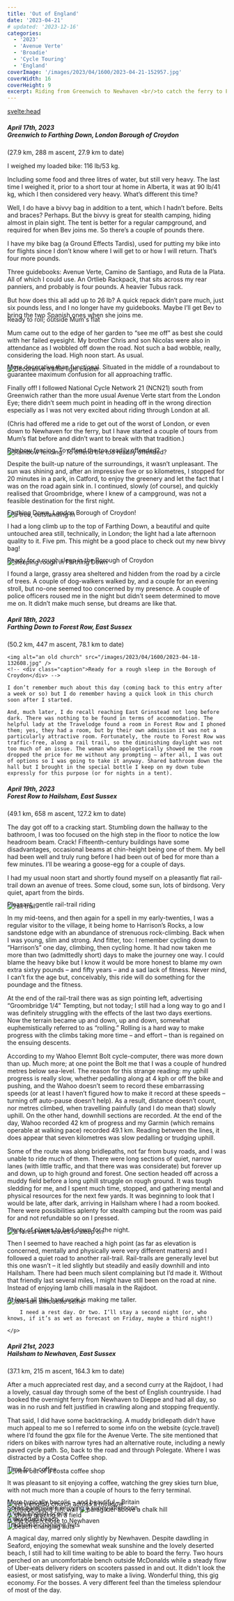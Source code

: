 ```yaml
---
title: 'Out of England'
date: '2023-04-21'
# updated: '2023-12-16'
categories:
  - '2023'
  - 'Avenue Verte'
  - 'Broadie'
  - 'Cycle Touring'
  - 'England'
coverImage: '/images/2023/04/1600/2023-04-21-152957.jpg'
coverWidth: 16
coverHeight: 9
excerpt: Riding from Greenwich to Newhaven <br/>to catch the ferry to France...
---
```


<svelte:head>

<title>
2023 UK
</title>
</svelte:head>

<section class="card">	
	<h5>
		April 17th, 2023 <br />
		Greenwich to Farthing Down, London Borough of Croydon
	</h5>
	(27.9 km, 288 m ascent, 27.9 km to date)
	<p>	
	I weighed my loaded bike: 116 lb/53 kg.
	</p>
	<p>
	Including some food and three litres of water, but still very heavy. The last time I weighed it, prior to a short tour at home in Alberta, it was at 90 lb/41 kg, which I then considered very heavy. What’s different this time?
	</p>
	<p>
	Well, I do have a bivvy bag in addition to a tent, which I hadn’t before. Belts and braces? Perhaps. But the bivvy is great for stealth camping, hiding almost in plain sight. The tent is better for a regular campground, and required for when Bev joins me. So there’s a couple of pounds there.
	</p>
	<p>
	I have my bike bag (a Ground Effects Tardis), used for putting my bike into for flights since I don’t know where I will get to or how I will return. That’s four more pounds.
	</p>
	<p>	
	Three guidebooks: Avenue Verte, Camino de Santiago, and Ruta de la Plata. All of which I could use. An Ortlieb Rackpack, that sits across my rear panniers, and probably is four pounds. A heavier Tubus rack.
	</p>
	<p>
	But how does this all add up to 26 lb? A quick repack didn’t pare much, just six pounds less, and I no longer have my guidebooks. Maybe I’ll get Bev to bring the two Spanish ones when she joins me.
	</p>
	<enhanced:img
    src="../../../lib/images/2023/04/20230417_1155.jpg"
    alt="Ready to roll; outside Mum's flat"
  />
	<div class="caption"> Ready to roll; outside Mum's flat </div>
	<p>
	Mum came out to the edge of her garden to “see me off” as best she could with her failed eyesight. My brother Chris and son Nicolas were also in attendance as I wobbled off down the road. Not such a bad wobble, really, considering the load. High noon start. As usual.
	</p>	
	<div class='w-80'>
		<img alt="Decorative traffic light cluster" src="/images/2023/03/1600/2023-03-30-175716.jpg" />
		<div class="caption">
			More decorative than functional. Situated in the middle of a roundabout
			to guarantee maximum confusion for all approaching traffic.
		</div>
	</div>
	<p>
	Finally off! I followed National Cycle Network 21 (NCN21) south from Greenwich rather than the more usual Avenue Verte start from the London Eye; there didn’t seem much point in heading off in the wrong direction especially as I was not very excited about riding through London at all. 
	</p>
	<p>
	(Chris had offered me a ride to get out of the worst of London, or even down to Newhaven for the ferry, but I have started a couple of tours from Mum’s flat before and didn’t want to break with that tradition.)
	</p>
	<img
		alt="Rainbow fencing. To offend the too readily offended?"
		src="/images/2023/04/1600/2023-04-17-152759.jpg"
	/>	
	<div class="caption"> Rainbow fencing. To offend the too readily offended?</div>
	<p>
	Despite the built-up nature of the surroundings, it wasn’t unpleasant. The sun was shining and, after an impressive five or so kilometres, I stopped for 20 minutes in a park, in Catford, to enjoy the greenery and let the fact that I was on the road again sink in. I continued, slowly (of course), and quickly realised that Groombridge, where I knew of a campground, was not a feasible destination for the first night.
	</p>
	<img alt="a tree, outstanding in " src="/images/2023/04/1600/2023-04-17-181047.jpg" />
	<div class="caption">Farthing Down, London Borough of Croydon!</div>
	<p>
	I had a long climb up to the top of Farthing Down, a beautiful and quite untouched area still, technically, in London; the light had a late afternoon quality to it. Five pm. This might be a good place to check out my new bivvy bag!
	</p>
	<img alt="sleeping rough in Farthing Down" src="/images/2023/04/phone/20230417_1904.jpg" />
	<div class="caption">Ready for a rough sleep in the Borough of Croydon</div>
	<p>
	I found a large, grassy area sheltered and hidden from the road by a circle of trees. A couple of dog-walkers walked by, and a couple for an evening stroll, but no-one seemed too concerned by my presence. A couple of police officers roused me in the night but didn’t seem determined to move me on. It didn’t make much sense, but dreams are like that.
	</p>
</section>

<section class="card">
	<h5>
		April 18th, 2023 <br />
		Farthing Down to Forest Row, East Sussex
	</h5>
	(50.2 km, 447 m ascent, 78.1 km to date)

    <img alt="an old church" src="/images/2023/04/1600/2023-04-18-132608.jpg" />
    <!-- <div class="caption">Ready for a rough sleep in the Borough of Croydon</div> -->

    I don’t remember much about this day (coming back to this entry after a week or so) but I do remember having a quick look in this church soon after I started.

    And, much later, I do recall reaching East Grinstead not long before dark. There was nothing to be found in terms of accommodation. The helpful lady at the Travelodge found a room in Forest Row and I phoned them; yes, they had a room, but by their own admission it was not a particularly attractive room. Fortunately, the route to Forest Row was traffic-free, along a rail trail, so the diminishing daylight was not too much of an issue. The woman who apologetically showed me the room dropped the price for me without any prompting – after all, I was out of options so I was going to take it anyway. Shared bathroom down the hall but I brought in the special bottle I keep on my down tube expressly for this purpose (or for nights in a tent).

</section>

<section class="card">
	<h5>
		April 19th, 2023 <br /> Forest Row to Hailsham, East Sussex
	</h5> (49.1 km, 658 m ascent, 127.2 km to date)
	<p>
	The day got off to a cracking start. Stumbling down the hallway to the bathroom, I was too focused on the high step in the floor to notice the low headroom beam. Crack! Fifteenth-century buildings have some disadvantages, occasional beams at chin-height being one of them. My bell had been well and truly rung before I had been out of bed for more than a few minutes. I’ll be wearing a goose-egg for a couple of days.
	</p>
	<p>
	I had my usual noon start and shortly found myself on a pleasantly flat rail-trail down an avenue of trees. Some cloud, some sun, lots of birdsong. Very quiet, apart from the birds.
	</p>
	<img alt="rail trail" src="/images/2023/04/1600/2023-04-19-131803.jpg" />
	<div class="caption">Pleasant, gentle rail-trail riding</div>
	<p>
	In my mid-teens, and then again for a spell in my early-twenties, I was a regular visitor to the village, it being home to Harrison’s Rocks, a low sandstone edge with an abundance of strenuous rock-climbing. Back when I was young, slim and strong. And fitter, too: I remember cycling down to “Harrison’s” one day, climbing, then cycling home. It had now taken me more than two (admittedly short) days to make the journey one way. I could blame the heavy bike but I know it would be more honest to blame my own extra sixtyy pounds – and fifty years – and a sad lack of fitness. Never mind, I can’t fix the age but, conceivably, this ride will do something for the poundage and the fitness.
	</p>
	<p>
	At the end of the rail-trail there was as sign pointing left, advertising “Groombridge 1/4” Tempting, but not today; I still had a long way to go and I was definitely struggling with the effects of the last two days exertions. Now the terrain became up and down, up and down, somewhat euphemistically referred to as “rolling.” Rolling is a hard way to make progress with the climbs taking more time – and effort – than is regained on the ensuing descents.
	</p>
	<p>
	According to my Wahoo Elemnt Bolt cycle-computer, there was more down than up. Much more; at one point the Bolt me that I was a couple of hundred metres below sea-level. The reason for this strange reading: my uphill progress is really slow, whether pedalling along at 4 kph or off the bike and pushing, and the Wahoo doesn’t seem to record these embarrassing speeds (or at least I haven’t figured how to make it record at these speeds – turning off auto-pause doesn’t help). As a result, distance doesn’t count, nor metres climbed, when travelling painfully (and I do mean that) slowly uphill. On the other hand, downhill sections are recorded. At the end of the day, Wahoo recorded 42 km of progress and my Garmin (which remains operable at walking pace) recorded 49.1 km. Reading between the lines, it does appear that seven kilometres was slow pedalling or trudging uphill.
	</p>
	<p>
	Some of the route was along bridlepaths, not far from busy roads, and I was unable to ride much of them. There were long sections of quiet, narrow lanes (with little traffic, and that there was was considerate) but forever up and down, up to high ground and forest. One section headed off across a muddy field before a long uphill struggle on rough ground. It was tough sledding for me, and I spent much time, stopped, and gathering mental and physical resources for the next few yards. It was beginning to look that I would be late, after dark, arriving in Hailsham where I had a room booked. There were possibilities aplenty for stealth camping but the room was paid for and not refundable so on I pressed.
	</p>
	<img alt="a forest with leaves to sleep on" src="/images/2023/04/phone/20230419_1718.jpg" />
	<div class="caption">Plenty of places to bed down for the night.</div>	
	<p>
	Then I seemed to have reached a high point (as far as elevation is concerned, mentally and physically were very different matters) and I followed a quiet road to another rail-trail. Rail-trails are generally level but this one wasn’t – it led slightly but steadily and easily downhill and into Hailsham. There had been much silent complaining but I’d made it. Without that friendly last several miles, I might have still been on the road at nine. Instead of enjoying lamb chilli masala in the Rajdoot.
	</p>
	<div class="width50">
		<img alt="late sun silhouette selfie" src="/images/2023/04/phone/20230419_1719.jpg" />
	</div>
	<div class="caption">At least all this hard work is making me taller.</div>
	<p>
		
		I need a rest day. Or two. I’ll stay a second night (or, who knows, if it’s as wet as forecast on Friday, maybe a third night!)
		
	</p>
</section>
<section class="card">	
	<h5>
		April 21st, 2023 <br /> Hailsham to Newhaven, East Sussex
	</h5> (37.1 km, 215 m ascent, 164.3 km to date)
	<p>		
		After a much appreciated rest day, and a second curry at the Rajdoot, I had a lovely, casual day through some of the best of English countryside. I had booked the overnight ferry from Newhaven to Dieppe and had all day, so was in no rush and felt justified in crawling along and stopping frequently.		
	</p>
	<p>
		That said, I did have some backtracking. A muddy bridlepath didn’t have much appeal to me so I referred to some info on the website (cycle.travel) where I’d found the gpx file for the Avenue Verte. The site mentioned that riders on bikes with narrow tyres had an alternative route, including a newly paved cycle path. So, back to the road and through Polegate. Where I was distracted by a Costa Coffee shop.
	</p>	
	<img alt="view out of a costa coffee shop" src="/images/2023/04/phone/20230421_1246.jpg" />
	<div class="caption">Time for a coffee</div>
	<p>
	It was pleasant to sit enjoying a coffee, watching the grey skies turn blue, with not much more than a couple of hours to the ferry terminal.
	</p>
	<img alt="very english church across a meadow" src="/images/2023/04/1600/2023-04-21-155634.jpg" />
	<div class="caption">More typically bucolic &ndash; and beautiful &ndash; Britain</div>	
	<img alt="bluebells and flint wall" src="/images/2023/04/1600/2023-04-21-160038.jpg" />	
	<img alt="paraglider above a chalk hill" src="/images/2023/04/1600/2023-04-21-162605.jpg" />
	<div class="caption">Some paragliders enjoying a sunny afternoon</div>	
	<img alt="sheep grazing in a field" src="/images/2023/04/1600/2023-04-21-181827.jpg" />
	<div class="caption">A very English scene</div>	
	<img alt="the beach close to Newhaven" src="/images/2023/04/1600/2023-04-21-190023.jpg" />
	<div class="caption">A deserted beach</div>	
	<img alt="beach changing huts" src="/images/2023/04/1600/2023-04-21-190206.jpg" />
	<div class="caption">Traditional changing huts</div>
	<p>
	A magical day, marred only slightly by Newhaven. Despite dawdling in Seaford, enjoying the somewhat weak sunshine and the lovely deserted beach, I still had to kill time waiting to be able to board the ferry. Two hours perched on an uncomfortable bench outside McDonalds while a steady flow of Uber-eats delivery riders on scooters passed in and out. It didn't look the easiest, or most satisfying, way to make a living. Wonderful thing, this gig economy. For the bosses. A very different feel than the timeless splendour of most of the day.
	</p>
</section>

<style>
  span.large {
    font-size: 150%;
    padding: 0;
    position: absolute;
  }
 .caption {
	margin-top:-1.5em;
 }

</style>

